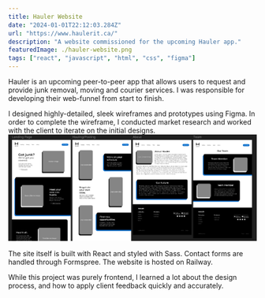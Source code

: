 ```yaml
---
title: Hauler Website
date: "2024-01-01T22:12:03.284Z"
url: "https://www.haulerit.ca/"
description: "A website commissioned for the upcoming Hauler app."
featuredImage: ./hauler-website.png
tags: ["react", "javascript", "html", "css", "figma"]
---
```


Hauler is an upcoming peer-to-peer app that allows users to request and provide junk removal, moving and courier services. I was responsible for developing their web-funnel from start to finish.

I designed highly-detailed, sleek wireframes and prototypes using Figma. In order to complete the wireframe, I conducted market research and worked with the client to iterate on the initial designs.
![Figma Image](./hauler-website-figma.png)

The site itself is built with React and styled with Sass. Contact forms are handled through Formspree. The website is hosted on Railway.

While this project was purely frontend, I learned a lot about the design process, and how to apply client feedback quickly and accurately.
